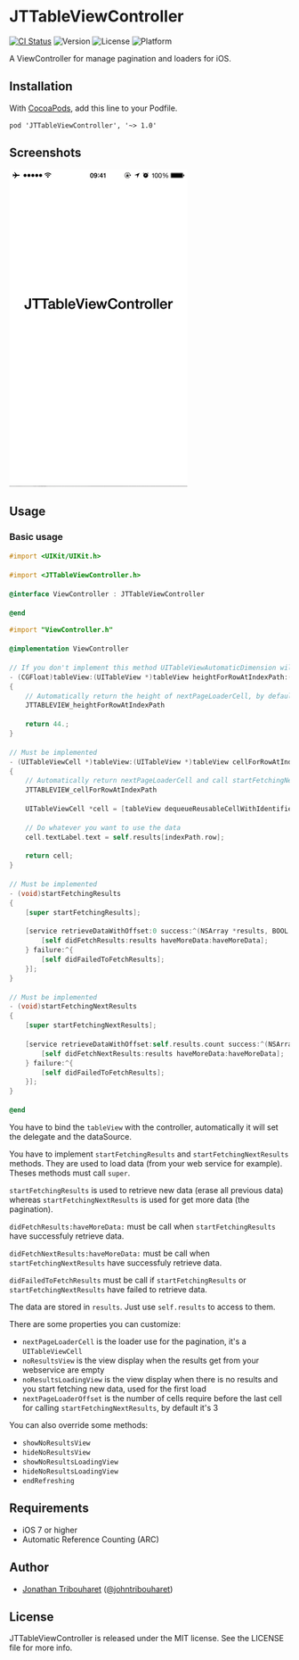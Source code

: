# JTTableViewController

[![CI Status](http://img.shields.io/travis/jonathantribouharet/JTTableViewController.svg)](https://travis-ci.org/jonathantribouharet/JTTableViewController)
![Version](https://img.shields.io/cocoapods/v/JTTableViewController.svg)
![License](https://img.shields.io/cocoapods/l/JTTableViewController.svg)
![Platform](https://img.shields.io/cocoapods/p/JTTableViewController.svg)

A ViewController for manage pagination and loaders for iOS.

## Installation

With [CocoaPods](http://cocoapods.org/), add this line to your Podfile.

    pod 'JTTableViewController', '~> 1.0'

## Screenshots

![Example](./Screens/example.gif "Example View")

## Usage

### Basic usage

```objective-c
#import <UIKit/UIKit.h>

#import <JTTableViewController.h>

@interface ViewController : JTTableViewController

@end
```

```objective-c
#import "ViewController.h"

@implementation ViewController

// If you don't implement this method UITableViewAutomaticDimension will return by default
- (CGFloat)tableView:(UITableView *)tableView heightForRowAtIndexPath:(NSIndexPath *)indexPath
{
    // Automatically return the height of nextPageLoaderCell, by default use UITableViewAutomaticDimension
    JTTABLEVIEW_heightForRowAtIndexPath
    
    return 44.;
}

// Must be implemented
- (UITableViewCell *)tableView:(UITableView *)tableView cellForRowAtIndexPath:(NSIndexPath *)indexPath
{
    // Automatically return nextPageLoaderCell and call startFetchingNextResults if needed
    JTTABLEVIEW_cellForRowAtIndexPath
    
    UITableViewCell *cell = [tableView dequeueReusableCellWithIdentifier:@"Cell" forIndexPath:indexPath];
    
    // Do whatever you want to use the data
    cell.textLabel.text = self.results[indexPath.row];
    
    return cell;
}

// Must be implemented
- (void)startFetchingResults
{
    [super startFetchingResults];
    
    [service retrieveDataWithOffset:0 success:^(NSArray *results, BOOL haveMoreData) {
        [self didFetchResults:results haveMoreData:haveMoreData];
    } failure:^{
        [self didFailedToFetchResults];
    }];
}

// Must be implemented
- (void)startFetchingNextResults
{
    [super startFetchingNextResults];
    
    [service retrieveDataWithOffset:self.results.count success:^(NSArray *results, BOOL haveMoreData) {
        [self didFetchNextResults:results haveMoreData:haveMoreData];
    } failure:^{
        [self didFailedToFetchResults];
    }];
}

@end
```

You have to bind the `tableView` with the controller, automatically it will set the delegate and the dataSource.

You have to implement `startFetchingResults` and `startFetchingNextResults` methods. They are used to load data (from your web service for example). Theses methods must call `super`.

`startFetchingResults` is used to retrieve new data (erase all previous data) whereas `startFetchingNextResults` is used for get more data (the pagination).

`didFetchResults:haveMoreData:` must be call when `startFetchingResults` have successfuly retrieve data.

`didFetchNextResults:haveMoreData:` must be call when `startFetchingNextResults` have successfuly retrieve data.

`didFailedToFetchResults` must be call if `startFetchingResults` or `startFetchingNextResults` have failed to retrieve data.

The data are stored in `results`. Just use `self.results` to access to them.

There are some properties you can customize:
- `nextPageLoaderCell` is the loader use for the pagination, it's a `UITableViewCell`
- `noResultsView` is the view display when the results get from your webservice are empty
- `noResultsLoadingView` is the view display when there is no results and you start fetching new data, used for the first load
- `nextPageLoaderOffset` is the number of cells require before the last cell for calling `startFetchingNextResults`, by default it's 3

You can also override some methods:
- `showNoResultsView`
- `hideNoResultsView`
- `showNoResultsLoadingView`
- `hideNoResultsLoadingView`
- `endRefreshing`

## Requirements

- iOS 7 or higher
- Automatic Reference Counting (ARC)

## Author

- [Jonathan Tribouharet](https://github.com/jonathantribouharet) ([@johntribouharet](https://twitter.com/johntribouharet))

## License

JTTableViewController is released under the MIT license. See the LICENSE file for more info.
